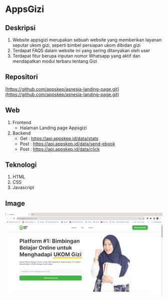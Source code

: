 # AppsGizi

## Deskripsi

1.  Website appsgizi merupakan sebuah website yang memberikan layanan seputar ukom gizi, seperti bimbel persiapan ukom dibidan gizi
2.  Terdapat FAQS dalam website ini yang sering ditanyakan oleh user
3.  Terdapat fitur berupa inputan nomor Whatsapp yang aktif dan mendapatkan modul terbaru tentang Gizi

## Repositori

[https://github.com/appskep/asnesia-landing-page.git](https://github.com/appskep/asnesia-landing-page.git)

## Web

1.  Frontend
    - Halaman Landing page Appsgizi
2.  Backend
    - Get : https://api.appskep.id/data/stats
    - Post : https://api.appskep.id/data/send-ebook
    - Post : https://api.appskep.id/data/click

## Teknologi

1. HTML
2. CSS
3. Javascript

## Image

![Apps Gizi](https://github.com/firmanshiddiq/doc/blob/master/img/appsgizi.png)
